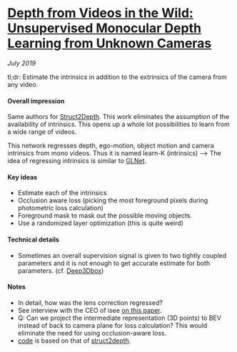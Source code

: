 # [Depth from Videos in the Wild: Unsupervised Monocular Depth Learning from Unknown Cameras](https://arxiv.org/pdf/1904.04998.pdf)

_July 2019_

tl;dr: Estimate the intrinsics in addition to the extrinsics of the camera from any video.

#### Overall impression
Same authors for [Struct2Depth](struct2depth.md). This work eliminates the assumption of the availability of intrinsics. This opens up a whole lot possibilities to learn from a wide range of videos. 

This network regresses depth, ego-motion, object motion and camera intrinsics from mono videos. Thus it is named learn-K (intrinsics) --> The idea of regressing intrinsics is similar to [GLNet](glnet.md).

#### Key ideas
- Estimate each of the intrinsics
- Occlusion aware loss (picking the most foreground pixels during photometric loss calculation)
- Foreground mask to mask out the possible moving objects. 
- Use a randomized layer optimization (this is quite weird)

#### Technical details
- Sometimes an overall supervision signal is given to two tightly coupled parameters and it is not enough to get accurate estimate for both parameters. (cf. [Deep3Dbox](deep3dbox.md))

#### Notes
- In detail, how was the lens correction regressed?
- See interview with the CEO of isee [on this paper](https://medium.com/syncedreview/google-ai-unsupervised-depth-estimation-for-arbitrary-videos-51d97ec0d70).
- Q: Can we project the intermediate representation (3D points) to BEV instead of back to camera plane for loss calculation? This would eliminate the need for using occlusion-aware loss. 
- [code](https://github.com/google-research/google-research/tree/master/depth_from_video_in_the_wild) is based on that of [struct2depth](struct2depth.md).